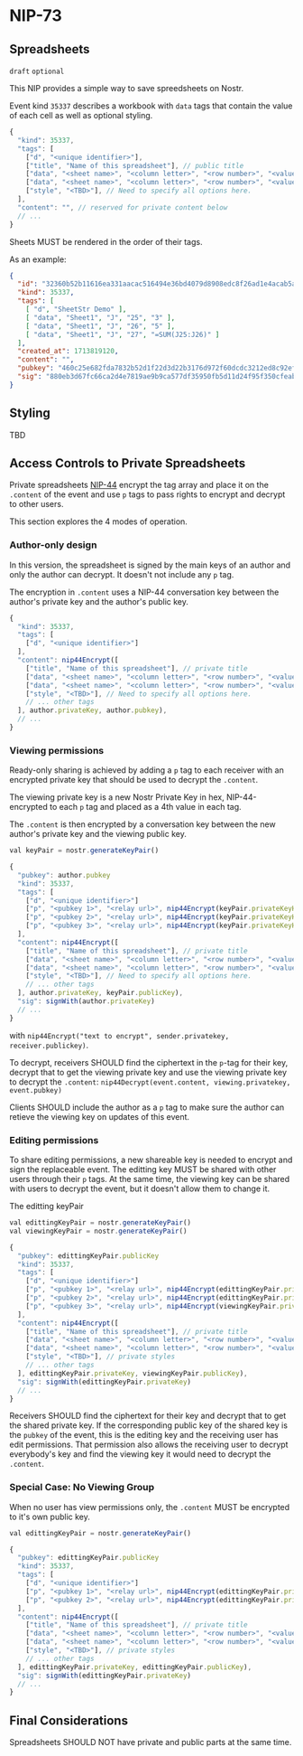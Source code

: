 NIP-73
======

Spreadsheets
------------

`draft` `optional`

This NIP provides a simple way to save spreedsheets on Nostr. 

Event kind `35337` describes a workbook with `data` tags that contain the value of each cell as well as optional styling. 

```js
{
  "kind": 35337,
  "tags": [
    ["d", "<unique identifier>"],
    ["title", "Name of this spreadsheet"], // public title
    ["data", "<sheet name>", "<column letter>", "<row number>", "<value>"],
    ["data", "<sheet name>", "<column letter>", "<row number>", "<value>", "<style>"],
    ["style", "<TBD>"], // Need to specify all options here. 
  ],
  "content": "", // reserved for private content below
  // ...
}
``` 

Sheets MUST be rendered in the order of their tags. 

As an example: 

```json
{
  "id": "32360b52b11616ea331aacac516494e36bd4079d8908edc8f26ad1e4acab5a53",
  "kind": 35337,
  "tags": [
    [ "d", "SheetStr Demo" ],
    [ "data", "Sheet1", "J", "25", "3" ],
    [ "data", "Sheet1", "J", "26", "5" ],
    [ "data", "Sheet1", "J", "27", "=SUM(J25:J26)" ]
  ],
  "created_at": 1713819120,
  "content": "",
  "pubkey": "460c25e682fda7832b52d1f22d3d22b3176d972f60dcdc3212ed8c92ef85065c",
  "sig": "880eb3d67fc66ca2d4e7819ae9b9ca577df35950fb5d11d24f95f350cfeab0b4532646c52113d5bb629cf9a2e4d8ef646ff434b59f1c894c8f719f65d59ed8f0",
}
``` 

## Styling

TBD

## Access Controls to Private Spreadsheets

Private spreadsheets [NIP-44](44.md) encrypt the tag array and place it on the `.content` of the event and use `p` tags to pass rights to encrypt and decrypt to other users. 

This section explores the 4 modes of operation. 

### Author-only design

In this version, the spreadsheet is signed by the main keys of an author and only the author can decrypt. It doesn't not include any `p` tag. 

The encryption in `.content` uses a NIP-44 conversation key between the author's private key and the author's public key. 

```js
{
  "kind": 35337,
  "tags": [
    ["d", "<unique identifier>"]
  ],
  "content": nip44Encrypt([
    ["title", "Name of this spreadsheet"], // private title
    ["data", "<sheet name>", "<column letter>", "<row number>", "<value>"], // private data
    ["data", "<sheet name>", "<column letter>", "<row number>", "<value>", "<style>"],
    ["style", "<TBD>"], // Need to specify all options here. 
    // ... other tags
  ], author.privateKey, author.pubkey),
  // ...
}
``` 

### Viewing permissions

Ready-only sharing is achieved by adding a `p` tag to each receiver with an encrypted private key that should be used to decrypt the `.content`. 

The viewing private key is a new Nostr Private Key in hex, NIP-44-encrypted to each `p` tag and placed as a 4th value in each tag.  

The `.content` is then encrypted by a conversation key between the new author's private key and the viewing public key. 

```js
val keyPair = nostr.generateKeyPair()

{
  "pubkey": author.pubkey
  "kind": 35337,
  "tags": [
    ["d", "<unique identifier>"]
    ["p", "<pubkey 1>", "<relay url>", nip44Encrypt(keyPair.privateKeyHex, author.privateKey, "<pubkey 1>") ]
    ["p", "<pubkey 2>", "<relay url>", nip44Encrypt(keyPair.privateKeyHex, author.privateKey, "<pubkey 2>") ]
    ["p", "<pubkey 3>", "<relay url>", nip44Encrypt(keyPair.privateKeyHex, author.privateKey, "<pubkey 3>") ]
  ],
  "content": nip44Encrypt([
    ["title", "Name of this spreadsheet"], // private title
    ["data", "<sheet name>", "<column letter>", "<row number>", "<value>"], // private data
    ["data", "<sheet name>", "<column letter>", "<row number>", "<value>", "<style>"],
    ["style", "<TBD>"], // Need to specify all options here. 
    // ... other tags
  ], author.privateKey, keyPair.publicKey),
  "sig": signWith(author.privateKey)
  // ...
}
``` 

with `nip44Encrypt("text to encrypt", sender.privatekey, receiver.publickey)`.

To decrypt, receivers SHOULD find the ciphertext in the `p`-tag for their key, decrypt that to get the viewing private key and use the viewing private key to decrypt the `.content`: `nip44Decrypt(event.content, viewing.privatekey, event.pubkey)`

Clients SHOULD include the author as a `p` tag to make sure the author can retieve the viewing key on updates of this event. 

### Editing permissions

To share editing permissions, a new shareable key is needed to encrypt and sign the replaceable event. The editting key MUST be shared with other users through their `p` tags. At the same time, the viewing key can be shared with users to decrypt the event, but it doesn't allow them to change it. 

The editting keyPair 

```js
val edittingKeyPair = nostr.generateKeyPair()
val viewingKeyPair = nostr.generateKeyPair()

{
  "pubkey": edittingKeyPair.publicKey
  "kind": 35337,
  "tags": [
    ["d", "<unique identifier>"]
    ["p", "<pubkey 1>", "<relay url>", nip44Encrypt(edittingKeyPair.privateKeyHex, edittingKeyPair.privateKeyHex, "<pubkey 1>") ]
    ["p", "<pubkey 2>", "<relay url>", nip44Encrypt(edittingKeyPair.privateKeyHex, edittingKeyPair.privateKeyHex, "<pubkey 2>") ]
    ["p", "<pubkey 3>", "<relay url>", nip44Encrypt(viewingKeyPair.privateKeyHex,  edittingKeyPair.privateKeyHex, "<pubkey 3>") ] // view only
  ],
  "content": nip44Encrypt([
    ["title", "Name of this spreadsheet"], // private title
    ["data", "<sheet name>", "<column letter>", "<row number>", "<value>"], // private data
    ["data", "<sheet name>", "<column letter>", "<row number>", "<value>", "<style>"],
    ["style", "<TBD>"], // private styles
    // ... other tags
  ], edittingKeyPair.privateKey, viewingKeyPair.publicKey),
  "sig": signWith(edittingKeyPair.privateKey)
  // ...
}
```

Receivers SHOULD find the ciphertext for their key and decrypt that to get the shared private key. If the corresponding public key of the shared key is the `pubkey` of the event, this is the editing key and the receiving user has edit permissions. That permission also allows the receiving user to decrypt everybody's key and find the viewing key it would need to decrypt the `.content`. 

### Special Case: No Viewing Group

When no user has view permissions only, the `.content` MUST be encrypted to it's own public key. 

```js
val edittingKeyPair = nostr.generateKeyPair()

{
  "pubkey": edittingKeyPair.publicKey
  "kind": 35337,
  "tags": [
    ["d", "<unique identifier>"]
    ["p", "<pubkey 1>", "<relay url>", nip44Encrypt(edittingKeyPair.privateKeyHex, edittingKeyPair.privateKeyHex, "<pubkey 1>") ]
    ["p", "<pubkey 2>", "<relay url>", nip44Encrypt(edittingKeyPair.privateKeyHex, edittingKeyPair.privateKeyHex, "<pubkey 2>") ]
  ],
  "content": nip44Encrypt([
    ["title", "Name of this spreadsheet"], // private title
    ["data", "<sheet name>", "<column letter>", "<row number>", "<value>"], // private data
    ["data", "<sheet name>", "<column letter>", "<row number>", "<value>", "<style>"],
    ["style", "<TBD>"], // private styles
    // ... other tags
  ], edittingKeyPair.privateKey, edittingKeyPair.publicKey),
  "sig": signWith(edittingKeyPair.privateKey)
  // ...
}
```

## Final Considerations

Spreadsheets SHOULD NOT have private and public parts at the same time. 